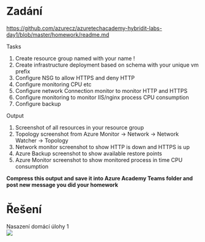 # Zadání

https://github.com/azurecz/azuretechacademy-hybridit-labs-day1/blob/master/homework/readme.md

Tasks

1. Create resource group named with your name !
2. Create infrastructure deployment based on schema with your unique vm prefix
3. Configure NSG to allow HTTPS and deny HTTP 
4. Configure monitoring CPU etc
5. Configure network Connection monitor to monitor HTTP and HTTPS
6. Configure monitoring to monitor IIS/nginx process CPU consumption
7. Configure backup

Output

1. Screenshot of all resources in your resource group
2. Topology screenshot from Azure Monitor -> Network -> Network Watcher -> Topology
3. Network monitor screenshot to show HTTP is down and HTTPS is up
4. Azure Backup screenshot to show available restore points
5. Azure Monitor screenshot to show monitored process in time CPU consumption

**Compress this output and save it into Azure Academy Teams folder and post new message you did your homework**


# Řešení

Nasazení domácí úlohy 1 <br>
<a href="https://portal.azure.com/#create/Microsoft.Template/uri/https%3A%2F%2Fraw.githubusercontent.com%2Fsimonbenes%2FAzureAcademy%2Fmaster%2FDU1%2Fdeploy.json" target="_blank">
    <img src="http://azuredeploy.net/deploybutton.png"/>
</a>
